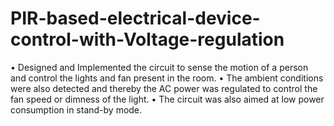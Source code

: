 # PIR-based-electrical-device-control-with-Voltage-regulation

•	Designed and Implemented the circuit to sense the motion of a person and control the lights and fan present in the room. 
•	The ambient conditions were also detected and thereby the AC power was regulated to control the fan speed or dimness of the light. 
•	The circuit was also aimed at low power consumption in stand-by mode.
